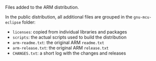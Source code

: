 Files added to the ARM distribution.

In the public distribution, all additional files are grouped in the `gnu-mcu-eclipse` folder:

- `licenses`: copied from individual libraries and packages
- `scripts`: the actual scripts used to build the distribution
- `arm-readme.txt`: the original ARM `readme.txt`
- `arm-release.txt`: the original ARM `release.txt`
- `CHANGES.txt`: a short log with the changes and releases


